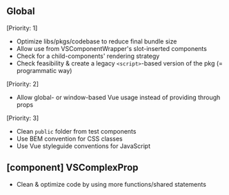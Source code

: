 ## Global

[Priority: 1]

- Optimize libs/pkgs/codebase to reduce final bundle size
- Allow use from VSComponentWrapper's slot-inserted components
- Check for a child-components' rendering strategy
- Check feasibility & create a legacy `<script>`-based version of the pkg (= programmatic way)

[Priority: 2]

- Allow global- or window-based Vue usage instead of providing through props

[Priority: 3]

- Clean `public` folder from test components
- Use BEM convention for CSS classes
- Use Vue styleguide conventions for JavaScript

## [component] VSComplexProp

- Clean & optimize code by using more functions/shared statements

